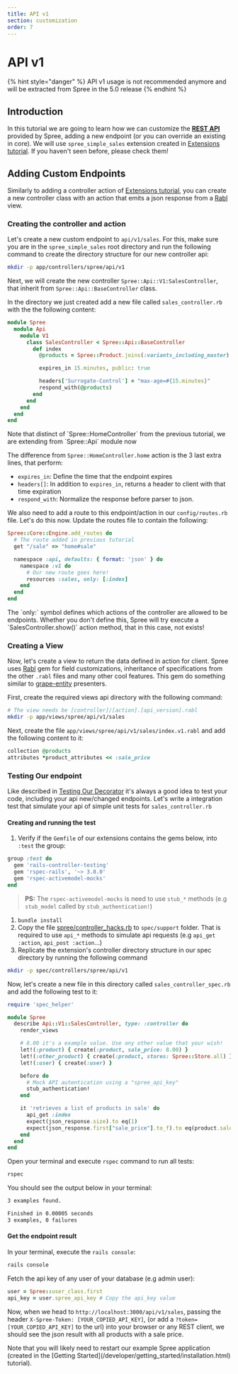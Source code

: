 ```yaml
---
title: API v1
section: customization
order: 7
---
```


# API v1

{% hint style="danger" %}
API v1 usage is not recommended anymore and will be extracted from Spree in the 5.0 release
{% endhint %}

## Introduction

In this tutorial we are going to learn how we can customize the [**REST API**](api) provided by Spree, adding a new endpoint \(or you can override an existing in core\). We will use `spree_simple_sales` extension created in [Extensions tutorial](../extensions/extensions_tutorial.md). If you haven't seen before, please check them!

## Adding Custom Endpoints

Similarly to adding a controller action of [Extensions tutorial](../extensions/extensions_tutorial.md), you can create a new controller class with an action that emits a json response from a [Rabl](https://github.com/nesquena/rabl) view.

### Creating the controller and action

Let's create a new custom endpoint to `api/v1/sales`. For this, make sure you are in the `spree_simple_sales` root directory and run the following command to create the directory structure for our new controller api:

```bash
mkdir -p app/controllers/spree/api/v1
```

Next, we will create the new controller `Spree::Api::V1:SalesController`, that inherit from `Spree::Api::BaseController` class.

In the directory we just created add a new file called `sales_controller.rb` with the the following content:

```ruby
module Spree
  module Api
    module V1
      class SalesController < Spree::Api::BaseController
        def index
          @products = Spree::Product.joins(:variants_including_master).where('spree_variants.sale_price is not null').distinct

          expires_in 15.minutes, public: true

          headers['Surrogate-Control'] = "max-age=#{15.minutes}"
          respond_with(@products)
        end
      end
    end
  end
end
```

 Note that distinct of \`Spree::HomeController\` from the previous tutorial, we are extending from \`Spree::Api\` module now

The difference from `Spree::HomeController.home` action is the 3 last extra lines, that perform:

* `expires_in`: Define the time that the endpoint expires
* `headers[]`: In addition to `expires_in`, returns a header to client with that time expiration
* `respond_with`: Normalize the response before parser to json.

We also need to add a route to this endpoint/action in our `config/routes.rb` file. Let's do this now. Update the routes file to contain the following:

```ruby
Spree::Core::Engine.add_routes do
  # The route added in previous tutorial
  get "/sale" => "home#sale"

  namespace :api, defaults: { format: 'json' } do
    namespace :v1 do
      # Our new route goes here!
      resources :sales, only: [:index]
    end
  end
end
```

 The \`only:\` symbol defines which actions of the controller are allowed to be endpoints. Whether you don't define this, Spree will try execute a \`SalesController.show\(\)\` action method, that in this case, not exists!

### Creating a View

Now, let's create a view to return the data defined in action for client. Spree uses [Rabl](https://github.com/nesquena/rabl) gem for field customizations, inheritance of specifications from the other `.rabl` files and many other cool features. This gem do something similar to [grape-entity](https://github.com/ruby-grape/grape-entity) presenters.

First, create the required views api directory with the following command:

```bash
# The view needs be [controller]/[action].[api_version].rabl
mkdir -p app/views/spree/api/v1/sales
```

Next, create the file `app/views/spree/api/v1/sales/index.v1.rabl` and add the following content to it:

```ruby
collection @products
attributes *product_attributes << :sale_price
```

### Testing Our endpoint

Like described in [Testing Our Decorator](/developer/advanced/extensions_tutorial.html#testing-our-decorator) it's always a good idea to test your code, including your api new/changed endpoints. Let's write a integration test that simulate your api of simple unit tests for `sales_controller.rb`

#### Creating and running the test

1. Verify if the `Gemfile` of our extensions contains the gems below, into `:test` the group:

```ruby
group :test do
  gem 'rails-controller-testing'
  gem 'rspec-rails', '~> 3.8.0'
  gem 'rspec-activemodel-mocks'
end
```

> **PS:** The `rspec-activemodel-mocks` is need to use `stub_*` methods \(e.g `stub_model` called by `stub_authentication!`\)

1. `bundle install`
2. Copy the file [spree/controller\_hacks.rb](https://github.com/spree/spree/blob/master/api/spec/support/controller_hacks.rb) to `spec/support` folder. That is required to use `api_*` methods to simulate api requests \(e.g `api_get :action`, `api_post :action`...\)
3. Replicate the extension's controller directory structure in our spec directory by running the following command

```bash
mkdir -p spec/controllers/spree/api/v1
```

Now, let's create a new file in this directory called `sales_controller_spec.rb` and add the following test to it:

```ruby
require 'spec_helper'

module Spree
  describe Api::V1::SalesController, type: :controller do
    render_views

    # 8.00 it's a example value. Use any other value that your wish!
    let!(:product) { create(:product, sale_price: 8.00) }
    let!(:other_product) { create(:product, stores: Spree::Store.all) }
    let!(:user) { create(:user) }

    before do
      # Mock API autentication using a "spree_api_key"
      stub_authentication!
    end

    it 'retrieves a list of products in sale' do
      api_get :index
      expect(json_response.size).to eq(1)
      expect(json_response.first["sale_price"].to_f).to eq(product.sale_price)
    end
  end
end
```

Open your terminal and execute `rspec` command to run all tests:

```bash
rspec
```

You should see the output below in your terminal:

```bash
3 examples found.

Finished in 0.00005 seconds
3 examples, 0 failures
```

#### Get the endpoint result

In your terminal, execute the `rails console`:

```bash
rails console
```

Fetch the api key of any user of your database \(e.g admin user\):

```ruby
user = Spree::user_class.first
api_key = user.spree_api_key # Copy the api_key value
```

Now, when we head to `http://localhost:3000/api/v1/sales`, passing the header `X-Spree-Token: [YOUR_COPIED_API_KEY]`, \(or add a `?token=[YOUR_COPIED_API_KEY]` to the url\) into your browser or any REST client, we should see the json result with all products with a sale price.

 Note that you will likely need to restart our example Spree application \(created in the \[Getting Started\]\(/developer/getting\_started/installation.html\) tutorial\).

